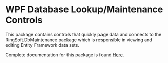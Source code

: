 # WPF Database Lookup/Maintenance Controls

This package contains controls that quickly page data and connects to the RingSoft.DbMaintenance package which is responsible in viewing and editing Entity Framework data sets.

Complete documentation for this package is found [Here](https://ringsoft.site/wpf-database-lookup-view-model-maintenance/).
